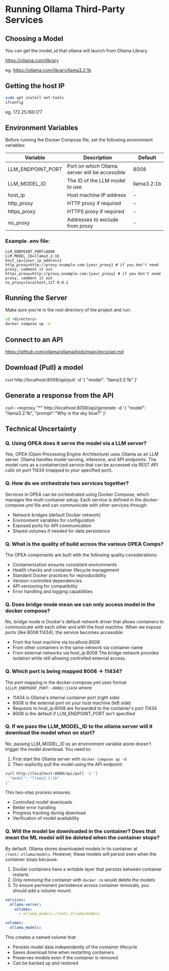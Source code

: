 # Running Ollama Third-Party Services

## Choosing a Model
You can get the model_id that ollama will launch from Ollama Library

https://ollama.com/library 

eg. https://ollama.com/library/llama3.2:1b

## Getting the host IP
```sh
sudo apt install net-tools
ifconfig
```
eg. 172.25.169.177

## Environment Variables

Before running the Docker Compose file, set the following environment variables:

| Variable | Description | Default |
|----------|-------------|---------|
| LLM_ENDPOINT_PORT | Port on which Ollama server will be accessible | 8008 |
| LLM_MODEL_ID | The ID of the LLM model to use | llama3.2:1b |
| host_ip | Host machine IP address | - |
| http_proxy | HTTP proxy if required | - |
| https_proxy | HTTPS proxy if required | - |
| no_proxy | Addresses to exclude from proxy | - |

### Example .env file:
```env
LLM_ENDPOINT_PORT=8008
LLM_MODEL_ID=llama3.2:1b
host_ip={your_ip_address}
http_proxy=http://proxy.example.com:{your_proxy} # if you don't need proxy, comment it out  
https_proxy=http://proxy.example.com:{your_proxy} # if you don't need proxy, comment it out
no_proxy=localhost,127.0.0.1
```

## Running the Server

Make sure you're in the root directory of the project and run:
```bash
cd <directory>
docker compose up -d
```

## Connect to an API
https://github.com/ollama/ollama/blob/main/docs/api.md 

## Download (Pull) a model
curl http://localhost:8008/api/pull -d '{
  "model": "llama3.2:1b"
}'

## Generate a response from the API
curl --noproxy "*" http://localhost:8008/api/generate -d '{
  "model": "llama3.2:1b",
  "prompt":"Why is the sky blue?"
}'

## Technical Uncertainty

### Q. Using OPEA does it serve the model via a LLM server?
Yes, OPEA (Open Processing Engine Architecture) uses Ollama as an LLM server. Ollama handles model serving, inference, and API endpoints. The model runs as a containerized service that can be accessed via REST API calls on port 11434 (mapped to your specified port).

### Q. How do we orchestrate two services together?
Services in OPEA can be orchestrated using Docker Compose, which manages the multi-container setup. Each service is defined in the docker-compose.yml file and can communicate with other services through:
- Network bridges (default Docker network)
- Environment variables for configuration
- Exposed ports for API communication
- Shared volumes if needed for data persistence

### Q. What is the quality of build across the various OPEA Comps?
The OPEA components are built with the following quality considerations:
- Containerization ensures consistent environments
- Health checks and container lifecycle management
- Standard Docker practices for reproducibility
- Version-controlled dependencies
- API versioning for compatibility
- Error handling and logging capabilities

### Q. Does bridge mode mean we can only access model in the docker compose?
No, bridge mode is Docker's default network driver that allows containers to communicate with each other and with the host machine. When we expose ports (like 8008:11434), the service becomes accessible:
- From the host machine via localhost:8008
- From other containers in the same network via container name
- From external networks via host_ip:8008
The bridge network provides isolation while still allowing controlled external access.

### Q. Which port is being mapped 8008 -> 11434?
The port mapping in the docker-compose.yml uses format `${LLM_ENDPOINT_PORT:-8008}:11434` where:
- 11434 is Ollama's internal container port (right side)
- 8008 is the external port on your host machine (left side)
- Requests to host_ip:8008 are forwarded to the container's port 11434
- 8008 is the default if LLM_ENDPOINT_PORT isn't specified

### Q. If we pass the LLM_MODEL_ID to the ollama server will it download the model when on start?
No, passing LLM_MODEL_ID as an environment variable alone doesn't trigger the model download. You need to:
1. First start the Ollama server with `docker compose up -d`
2. Then explicitly pull the model using the API endpoint:
```bash
curl http://localhost:8008/api/pull -d '{
  "model": "llama3.2:1b"
}'
```
This two-step process ensures:
- Controlled model downloads
- Better error handling
- Progress tracking during download
- Verification of model availability

### Q. Will the model be downloaded in the container? Does that mean the ML model will be deleted when the container stops?
By default, Ollama stores downloaded models in its container at `/root/.ollama/models`. However, these models will persist even when the container stops because:

1. Docker containers have a writable layer that persists between container restarts
2. Only removing the container with `docker rm` would delete the models
3. To ensure permanent persistence across container removals, you should add a volume mount:

```yaml
services:
  ollama-server:
    volumes:
      - ollama_models:/root/.ollama/models

volumes:
  ollama_models:
```

This creates a named volume that:
- Persists model data independently of the container lifecycle
- Saves download time when restarting containers
- Preserves models even if the container is removed
- Can be backed up and restored
